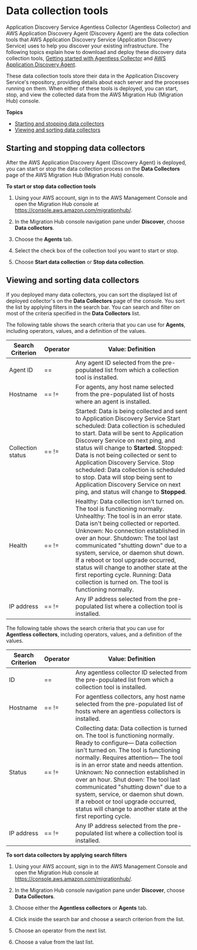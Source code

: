 # Data collection tools<a name="data_collection"></a>

Application Discovery Service Agentless Collector \(Agentless Collector\) and AWS Application Discovery Agent \(Discovery Agent\) are the data collection tools that AWS Application Discovery Service \(Application Discovery Service\) uses to help you discover your existing infrastructure\. The following topics explain how to download and deploy these discovery data collection tools, [Getting started with Agentless Collector](agentless-collector-gs.md) and [AWS Application Discovery Agent](discovery-agent.md)\.

These data collection tools store their data in the Application Discovery Service's repository, providing details about each server and the processes running on them\. When either of these tools is deployed, you can start, stop, and view the collected data from the AWS Migration Hub \(Migration Hub\) console\.

**Topics**
+ [Starting and stopping data collectors](#start-stop-data_collection)
+ [Viewing and sorting data collectors](#sort-data-collectors)

## Starting and stopping data collectors<a name="start-stop-data_collection"></a>

After the AWS Application Discovery Agent \(Discovery Agent\) is deployed, you can start or stop the data collection process on the **Data Collectors** page of the AWS Migration Hub \(Migration Hub\) console\.

**To start or stop data collection tools**

1. Using your AWS account, sign in to the AWS Management Console and open the Migration Hub console at [https://console\.aws\.amazon\.com/migrationhub/](https://console.aws.amazon.com/migrationhub/)\.

1. In the Migration Hub console navigation pane under **Discover**, choose **Data collectors**\.

1. Choose the **Agents** tab\.

1. Select the check box of the collection tool you want to start or stop\.

1. Choose **Start data collection** or **Stop data collection**\.

## Viewing and sorting data collectors<a name="sort-data-collectors"></a>

If you deployed many data collectors, you can sort the displayed list of deployed collector's on the **Data Collectors** page of the console\. You sort the list by applying filters in the search bar\. You can search and filter on most of the criteria specified in the **Data Collectors** list\.

The following table shows the search criteria that you can use for **Agents**, including operators, values, and a definition of the values\.


| Search Criterion | Operator | Value: Definition | 
| --- | --- | --- | 
| Agent ID |  ==  |  Any agent ID selected from the pre\-populated list from which a collection tool is installed\.  | 
| Hostname |  == \!=  |  For agents, any host name selected from the pre\-populated list of hosts where an agent is installed\.  | 
|  Collection status  |  == \!=  |  Started: Data is being collected and sent to Application Discovery Service Start scheduled: Data collection is scheduled to start\. Data will be sent to Application Discovery Service on next ping, and status will change to **Started**\. Stopped: Data is not being collected or sent to Application Discovery Service\. Stop scheduled: Data collection is scheduled to stop\. Data will stop being sent to Application Discovery Service on next ping, and status will change to **Stopped**\.  | 
|  Health  |  == \!=  |  Healthy: Data collection isn't turned on\. The tool is functioning normally\. Unhealthy: The tool is in an error state\. Data isn't being collected or reported\. Unknown: No connection established in over an hour\. Shutdown: The tool last communicated "shutting down" due to a system, service, or daemon shut down\. If a reboot or tool upgrade occurred, status will change to another state at the first reporting cycle\. Running: Data collection is turned on\. The tool is functioning normally\.  | 
| IP address |  == \!=  |  Any IP address selected from the pre\-populated list where a collection tool is installed\.  | 

The following table shows the search criteria that you can use for **Agentless collectors**, including operators, values, and a definition of the values\.


| Search Criterion | Operator | Value: Definition | 
| --- | --- | --- | 
| ID |  ==  |  Any agentless collector ID selected from the pre\-populated list from which a collection tool is installed\.  | 
| Hostname |  == \!=  |  For agentless collectors, any host name selected from the pre\-populated list of hosts where an agentless collectors is installed\.  | 
|  Status  |  == \!=  |  Collecting data: Data collection is turned on\. The tool is functioning normally\. Ready to configure— Data collection isn't turned on\. The tool is functioning normally\. Requires attention— The tool is in an error state and needs attention\. Unknown: No connection established in over an hour\. Shut down: The tool last communicated "shutting down" due to a system, service, or daemon shut down\. If a reboot or tool upgrade occurred, status will change to another state at the first reporting cycle\.  | 
| IP address |  == \!=  |  Any IP address selected from the pre\-populated list where a collection tool is installed\.  | 

**To sort data collectors by applying search filters**

1. Using your AWS account, sign in to the AWS Management Console and open the Migration Hub console at [https://console\.aws\.amazon\.com/migrationhub/](https://console.aws.amazon.com/migrationhub/)\.

1. In the Migration Hub console navigation pane under **Discover**, choose **Data Collectors**\.

1. Choose either the **Agentless collectors** or **Agents** tab\.

1. Click inside the search bar and choose a search criterion from the list\.

1. Choose an operator from the next list\.

1. Choose a value from the last list\.